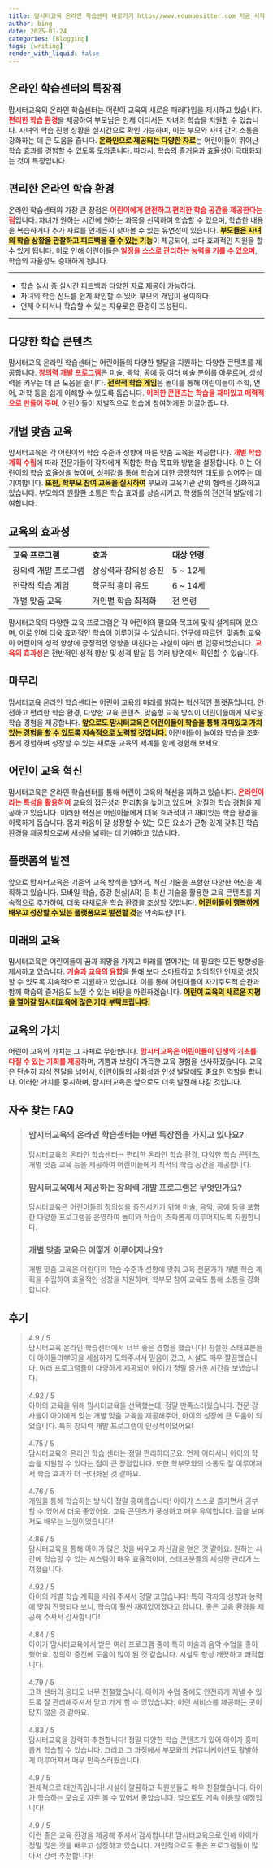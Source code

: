 ```yaml
---
title: 맘시터교육 온라인 학습센터 바로가기 https//www.edumomsitter.com 지금 시작하세요
author: bing
date: 2025-01-24
categories: [Blogging]
tags: [writing]
render_with_liquid: false
---
```



<h2 id='온라인 학습센터의 특장점'>온라인 학습센터의 특장점</h2>

<p>맘시터교육의 온라인 학습센터는 어린이 교육의 새로운 패러다임을 제시하고 있습니다. <b><span style="color: #ee2323;">편리한 학습 환경</span></b>을 제공하여 부모님은 언제 어디서든 자녀의 학습을 지원할 수 있습니다. 자녀의 학습 진행 상황을 실시간으로 확인 가능하며, 이는 부모와 자녀 간의 소통을 강화하는 데 큰 도움을 줍니다. <b><span style="background-color: #ffe066;">온라인으로 제공되는 다양한 자료</span></b>는 어린이들이 뛰어난 학습 효과를 경험할 수 있도록 도와줍니다. 따라서, 학습의 즐거움과 효율성이 극대화되는 것이 특징입니다.</p>

<h2 id='편리한 온라인 학습 환경'>편리한 온라인 학습 환경</h2>

<p>온라인 학습센터의 가장 큰 장점은 <b><span style="color: #ee2323;">어린이에게 안전하고 편리한 학습 공간을 제공한다는 점</span></b>입니다. 자녀가 원하는 시간에 원하는 과목을 선택하여 학습할 수 있으며, 학습한 내용을 복습하거나 추가 자료를 언제든지 찾아볼 수 있는 유연성이 있습니다. <b><span style="background-color: #ffe066;">부모들은 자녀의 학습 상황을 관찰하고 피드백을 줄 수 있는 기능</span></b>이 제공되어, 보다 효과적인 지원을 할 수 있게 됩니다. 이로 인해 어린이들은 <b><span style="color: #ee2323;">일정을 스스로 관리하는 능력을 기를 수 있으며</span></b>, 학습의 자율성도 증대하게 됩니다.</p>

<hr />

<ul>
    <li>학습 실시 중 실시간 피드백과 다양한 자료 제공이 가능하다.</li>
    <li>자녀의 학습 진도를 쉽게 확인할 수 있어 부모의 개입이 용이하다.</li>
    <li>언제 어디서나 학습할 수 있는 자유로운 환경이 조성된다.</li>
</ul>

<hr />

<h2 id='다양한 학습 콘텐츠'>다양한 학습 콘텐츠</h2>

<p>맘시터교육 온라인 학습센터는 어린이들의 다양한 발달을 지원하는 다양한 콘텐츠를 제공합니다. <b><span style="color: #ee2323;">창의력 개발 프로그램</span></b>은 미술, 음악, 공예 등 여러 예술 분야를 아우르며, 상상력을 키우는 데 큰 도움을 줍니다. <b><span style="background-color: #ffe066;">전략적 학습 게임</span></b>은 놀이를 통해 어린이들이 수학, 언어, 과학 등을 쉽게 이해할 수 있도록 돕습니다. <b><span style="color: #ee2323;">이러한 콘텐츠는 학습을 재미있고 매력적으로 만들어 주며</span></b>, 어린이들이 자발적으로 학습에 참여하게끔 이끌어줍니다.</p>

<h2 id='개별 맞춤 교육'>개별 맞춤 교육</h2>

<p>맘시터교육은 각 어린이의 학습 수준과 성향에 따른 맞춤 교육을 제공합니다. <b><span style="color: #ee2323;">개별 학습 계획 수립</span></b>에 따라 전문가들이 각자에게 적합한 학습 목표와 방법을 설정합니다. 이는 어린이의 학습 효율성을 높이며, 성취감을 통해 학습에 대한 긍정적인 태도를 심어주는 데 기여합니다. <b><span style="background-color: #ffe066;">또한, 학부모 참여 교육을 실시하여</span></b> 부모와 교육기관 간의 협력을 강화하고 있습니다. 부모와의 원활한 소통은 학습 효과를 상승시키고, 학생들의 전인적 발달에 기여합니다.</p>

<h2 id='교육의 효과성'>교육의 효과성</h2>

<table>
    <tr>
        <td><b>교육 프로그램</b></td>
        <td><b>효과</b></td>
        <td><b>대상 연령</b></td>
    </tr>
    <tr>
        <td>창의력 개발 프로그램</td>
        <td>상상력과 창의성 증진</td>
        <td>5 ~ 12세</td>
    </tr>
    <tr>
        <td>전략적 학습 게임</td>
        <td>학문적 흥미 유도</td>
        <td>6 ~ 14세</td>
    </tr>
    <tr>
        <td>개별 맞춤 교육</td>
        <td>개인별 학습 최적화</td>
        <td>전 연령</td>
    </tr>
</table>

<p>맘시터교육의 다양한 교육 프로그램은 각 어린이의 필요와 목표에 맞춰 설계되어 있으며, 이로 인해 더욱 효과적인 학습이 이루어질 수 있습니다. 연구에 따르면, 맞춤형 교육이 어린이의 성적 향상에 긍정적인 영향을 미친다는 사실이 여러 번 입증되었습니다. <b><span style="color: #ee2323;">교육의 효과성</span></b>은 전반적인 성적 향상 및 성격 발달 등 여러 방면에서 확인할 수 있습니다.</p>

<h2 id='마무리'>마무리</h2>

<p>맘시터교육 온라인 학습센터는 어린이 교육의 미래를 밝히는 혁신적인 플랫폼입니다. 안전하고 편리한 학습 환경, 다양한 교육 콘텐츠, 맞춤형 교육 방식이 어린이들에게 새로운 학습 경험을 제공합니다. <b><span style="background-color: #ffe066;">앞으로도 맘시터교육은 어린이들이 학습을 통해 재미있고 가치 있는 경험을 할 수 있도록 지속적으로 노력할 것입니다.</span></b> 어린이들이 놀이와 학습을 조화롭게 경험하며 성장할 수 있는 새로운 교육의 세계를 함께 경험해 보세요.</p>

<h2 id='어린이 교육 혁신'>어린이 교육 혁신</h2>

<p>맘시터교육은 온라인 학습센터를 통해 어린이 교육의 혁신을 꾀하고 있습니다. <b><span style="color: #ee2323;">온라인이라는 특성을 활용하여</span></b> 교육의 접근성과 편리함을 높이고 있으며, 양질의 학습 경험을 제공하고 있습니다. 이러한 혁신은 어린이들에게 더욱 효과적이고 재미있는 학습 환경을 이룩하게 돕습니다. 몸과 마음이 잘 성장할 수 있는 모든 요소가 균형 있게 갖춰진 학습 환경을 제공함으로써 세상을 넓히는 데 기여하고 있습니다.</p>

<h2 id='플랫폼의 발전'>플랫폼의 발전</h2>

<p>앞으로 맘시터교육은 기존의 교육 방식을 넘어서, 최신 기술을 포함한 다양한 혁신을 계획하고 있습니다. 모바일 학습, 증강 현실(AR) 등 최신 기술을 활용한 교육 콘텐츠를 지속적으로 추가하여, 더욱 다채로운 학습 환경을 조성할 것입니다. <b><span style="background-color: #ffe066;">어린이들이 행복하게 배우고 성장할 수 있는 플랫폼으로 발전할 것</span></b>을 약속드립니다.</p>

<h2 id='미래의 교육'>미래의 교육</h2>

<p>맘시터교육은 어린이들이 꿈과 희망을 가지고 미래를 열어가는 데 필요한 모든 방향성을 제시하고 있습니다. <b><span style="color: #ee2323;">기술과 교육의 융합</span></b>을 통해 보다 스마트하고 창의적인 인재로 성장할 수 있도록 지속적으로 지원하고 있습니다. 이를 통해 어린이들이 자기주도적 습관과 함께 학습의 즐거움도 느낄 수 있는 바탕을 마련하겠습니다. <b><span style="background-color: #ffe066;">어린이 교육의 새로운 지평을 열어갈 맘시터교육에 많은 기대 부탁드립니다.</span></b></p>

<h2 id='교육의 가치'>교육의 가치</h2>

<p>어린이 교육의 가치는 그 자체로 무한합니다. <b><span style="color: #ee2323;">맘시터교육은 어린이들이 인생의 기초를 다질 수 있는 기회를 제공</span></b>하며, 기쁨과 보람이 가득한 교육 경험을 선사하겠습니다. 교육은 단순히 지식 전달을 넘어서, 어린이들의 사회성과 인성 발달에도 중요한 역할을 합니다. 이러한 가치를 중시하며, 맘시터교육은 앞으로도 더욱 발전해 나갈 것입니다.</p>


<h2 id='자주_찾는_FAQ'>자주 찾는 FAQ</h2>
<div itemscope="" itemtype="https://schema.org/FAQPage"> 
<blockquote> 
<div itemscope="" itemprop="mainEntity" itemtype="https://schema.org/Question"> 
<h3 itemprop="name">맘시터교육의 온라인 학습센터는 어떤 특장점을 가지고 있나요?</h3> 
<div itemscope="" itemprop="acceptedAnswer" itemtype="https://schema.org/Answer"> 
<span itemprop="text"> 
<p>맘시터교육의 온라인 학습센터는 편리한 온라인 학습 환경, 다양한 학습 콘텐츠, 개별 맞춤 교육 등을 제공하여 어린이들에게 최적의 학습 공간을 제공합니다.</p> 
</span> 
</div> 
</div> 
<div itemscope="" itemprop="mainEntity" itemtype="https://schema.org/Question"> 
<h3 itemprop="name">맘시터교육에서 제공하는 창의력 개발 프로그램은 무엇인가요?</h3> 
<div itemscope="" itemprop="acceptedAnswer" itemtype="https://schema.org/Answer"> 
<span itemprop="text"> 
<p>맘시터교육은 어린이들의 창의성을 증진시키기 위해 미술, 음악, 공예 등을 포함한 다양한 프로그램을 운영하여 놀이와 학습이 조화롭게 이루어지도록 지원합니다.</p> 
</span> 
</div> 
</div> 
<div itemscope="" itemprop="mainEntity" itemtype="https://schema.org/Question"> 
<h3 itemprop="name">개별 맞춤 교육은 어떻게 이루어지나요?</h3> 
<div itemscope="" itemprop="acceptedAnswer" itemtype="https://schema.org/Answer"> 
<span itemprop="text"> 
<p>개별 맞춤 교육은 어린이의 학습 수준과 성향에 맞춰 교육 전문가가 개별 학습 계획을 수립하여 효율적인 성장을 지원하며, 학부모 참여 교육도 통해 소통을 강화합니다.</p> 
</span> 
</div> 
</div> 
</blockquote> 
</div>
<h2 id='후기'>후기</h2>
<div itemscope itemtype="https://schema.org/Product">
  <blockquote>
  <div itemprop="review" itemscope itemtype="https://schema.org/Review">
      <div itemprop="reviewRating" itemscope itemtype="https://schema.org/Rating"> <span itemprop="ratingValue">4.9</span> / <span itemprop="bestRating">5</span> </div>
      <span itemprop="reviewBody">맘시터교육 온라인 학습센터에서 너무 좋은 경험을 했습니다! 친절한 스태프분들이 아이들의学习을 세심하게 도와주셔서 믿음이 갔고, 시설도 매우 깔끔했습니다. 여러 프로그램들이 다양하게 제공되어 아이가 정말 즐거운 시간을 보냈습니다.</span>
  </div>
  <br>
  <div itemprop="review" itemscope itemtype="https://schema.org/Review">
      <div itemprop="reviewRating" itemscope itemtype="https://schema.org/Rating"> <span itemprop="ratingValue">4.92</span> / <span itemprop="bestRating">5</span> </div>
      <span itemprop="reviewBody">아이의 교육을 위해 맘시터교육을 선택했는데, 정말 만족스러웠습니다. 전문 강사들이 아이에게 맞는 개별 맞춤 교육을 제공해주어, 아이의 성장에 큰 도움이 되었습니다. 특히 창의력 개발 프로그램이 인상적이었어요!</span>
  </div>
  <br>
  <div itemprop="review" itemscope itemtype="https://schema.org/Review">
      <div itemprop="reviewRating" itemscope itemtype="https://schema.org/Rating"> <span itemprop="ratingValue">4.75</span> / <span itemprop="bestRating">5</span> </div>
      <span itemprop="reviewBody">맘시터교육의 온라인 학습 센터는 정말 편리하더군요. 언제 어디서나 아이의 학습을 지원할 수 있다는 점이 큰 장점입니다. 또한 학부모와의 소통도 잘 이루어져서 학습 효과가 더 극대화된 것 같아요.</span>
  </div>
  <br>
  <div itemprop="review" itemscope itemtype="https://schema.org/Review">
      <div itemprop="reviewRating" itemscope itemtype="https://schema.org/Rating"> <span itemprop="ratingValue">4.76</span> / <span itemprop="bestRating">5</span> </div>
      <span itemprop="reviewBody">게임을 통해 학습하는 방식이 정말 흥미롭습니다! 아이가 스스로 즐기면서 공부할 수 있어서 더욱 좋았어요. 교육 콘텐츠가 풍성하고 매우 유익합니다. 글을 보며 저도 배우는 느낌이었습니다!</span>
  </div>
  <br>
  <div itemprop="review" itemscope itemtype="https://schema.org/Review">
      <div itemprop="reviewRating" itemscope itemtype="https://schema.org/Rating"> <span itemprop="ratingValue">4.86</span> / <span itemprop="bestRating">5</span> </div>
      <span itemprop="reviewBody">맘시터교육을 통해 아이가 많은 것을 배우고 자신감을 얻은 것 같아요. 원하는 시간에 학습할 수 있는 시스템이 매우 효율적이며, 스태프분들의 세심한 관리가 느껴졌습니다.</span>
  </div>
  <br>
  <div itemprop="review" itemscope itemtype="https://schema.org/Review">
      <div itemprop="reviewRating" itemscope itemtype="https://schema.org/Rating"> <span itemprop="ratingValue">4.92</span> / <span itemprop="bestRating">5</span> </div>
      <span itemprop="reviewBody">아이의 개별 학습 계획을 세워 주셔서 정말 고맙습니다! 특히 각자의 성향과 능력에 맞춰 진행되다 보니, 학습이 훨씬 재미있어졌다고 합니다. 좋은 교육 환경을 제공해 주셔서 감사합니다!</span>
  </div>
  <br>
  <div itemprop="review" itemscope itemtype="https://schema.org/Review">
      <div itemprop="reviewRating" itemscope itemtype="https://schema.org/Rating"> <span itemprop="ratingValue">4.84</span> / <span itemprop="bestRating">5</span> </div>
      <span itemprop="reviewBody">아이가 맘시터교육에서 받은 여러 프로그램 중에 특히 미술과 음악 수업을 좋아했어요. 창의력 증진에 도움이 많이 된 것 같습니다. 시설도 항상 깨끗하고 쾌적합니다.</span>
  </div>
  <br>
  <div itemprop="review" itemscope itemtype="https://schema.org/Review">
      <div itemprop="reviewRating" itemscope itemtype="https://schema.org/Rating"> <span itemprop="ratingValue">4.79</span> / <span itemprop="bestRating">5</span> </div>
      <span itemprop="reviewBody">고객 센터의 응대도 너무 친절했습니다. 아이가 수업 중에도 안전하게 지낼 수 있도록 잘 관리해주셔서 믿고 가게 할 수 있었습니다. 이런 서비스를 제공하는 곳이 많지 않은 것 같아요.</span>
  </div>
  <br>
  <div itemprop="review" itemscope itemtype="https://schema.org/Review">
      <div itemprop="reviewRating" itemscope itemtype="https://schema.org/Rating"> <span itemprop="ratingValue">4.83</span> / <span itemprop="bestRating">5</span> </div>
      <span itemprop="reviewBody">맘시터교육을 강력히 추천합니다! 정말 다양한 학습 콘텐츠가 있어 아이가 흥미롭게 학습할 수 있습니다. 그리고 그 과정에서 부모와의 커뮤니케이션도 활발하게 이루어져서 매우 만족스러웠습니다.</span>
  </div>
  <br>
  <div itemprop="review" itemscope itemtype="https://schema.org/Review">
      <div itemprop="reviewRating" itemscope itemtype="https://schema.org/Rating"> <span itemprop="ratingValue">4.9</span> / <span itemprop="bestRating">5</span> </div>
      <span itemprop="reviewBody">전체적으로 대만족입니다! 시설이 깔끔하고 직원분들도 매우 친절했습니다. 아이가 학습하는 모습도 자주 볼 수 있어서 좋았습니다. 앞으로도 계속 이용할 예정입니다!</span>
  </div>
  <br>
  <div itemprop="review" itemscope itemtype="https://schema.org/Review">
      <div itemprop="reviewRating" itemscope itemtype="https://schema.org/Rating"> <span itemprop="ratingValue">4.9</span> / <span itemprop="bestRating">5</span> </div>
      <span itemprop="reviewBody">이런 좋은 교육 환경을 제공해 주셔서 감사합니다! 맘시터교육으로 인해 아이가 정말 많은 것을 배우고 성장하고 있습니다. 개인적으로도 좋은 프로그램들이 많아서 강력 추천합니다!</span>
  </div>
  </blockquote>
</div>
